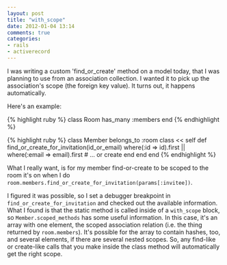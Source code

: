 ```yaml
---
layout: post
title: "with_scope"
date: 2012-01-04 13:14
comments: true
categories:
- rails
- activerecord
---
```

I was writing a custom 'find_or_create' method on a model today, that I
was planning to use from an association collection. I wanted it to pick
up the association's scope (the foreign key value). It turns out, it
happens automatically.

Here's an example:

{% highlight ruby %}
class Room
  has_many :members
end
{% endhighlight %}

{% highlight ruby %}
class Member
  belongs_to :room
  class << self
    def find_or_create_for_invitation(id_or_email)
      where(:id => id).first || where(:email => email).first
      # ... or create
    end
  end
end
{% endhighlight %}

What I really want, is for my member find-or-create to be scoped to the room
it's on when I do `room.members.find_or_create_for_invitation(params[:invitee])`.

I figured it was possible, so I set a debugger breakpoint in `find_or_create_for_invitation`
and checked out the available information. What I found is that the static method
is called inside of a `with_scope` block, so `Member.scoped_methods` has some
useful information. In this case, it's an array with one element, the scoped
association relation (i.e. the thing returned by `room.members`). It's possible for
the array to contain hashes, too, and several elements, if there are several
nested scopes. So, any find-like or create-like calls that you make inside the
class method will automatically get the right scope.
